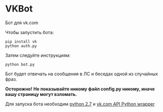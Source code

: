 # VKBot

Бот для vk.com

Чтобы запустить бота:
```
pip install vk
python auth.py
```

Затем следуйте инструкциям:

```
python bot.py
```

Бот будет отвечать на сообщения в ЛС и беседах одной из случайных фраз.

**Осторожно!**
**Не показывайте никому файл config.py никому, иначе вашу страницу могут взломать.**

Для запуска бота необходим [python 2.7](python.org) и [vk.com API Python wrapper](https://pypi.python.org/pypi/vk/2.0.2)
